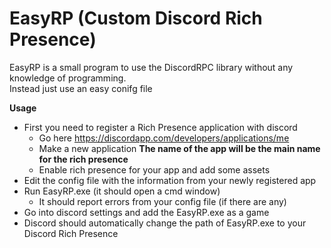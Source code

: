 # EasyRP (Custom Discord Rich Presence)

EasyRP is a small program to use the DiscordRPC library without any knowledge of programming.  
Instead just use an easy conifg file

**Usage**
- First you need to register a Rich Presence application with discord
     - Go here https://discordapp.com/developers/applications/me
     - Make a new application **The name of the app will be the main name for the rich presence**
     - Enable rich presence for your app and add some assets
- Edit the config file with the information from your newly registered app
- Run EasyRP.exe (it should open a cmd window)
    - It should report errors from your config file (if there are any)
- Go into discord settings and add the EasyRP.exe as a game
- Discord should automatically change the path of EasyRP.exe to your Discord Rich Presence
